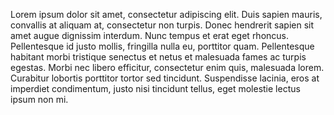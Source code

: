 Lorem ipsum dolor sit amet, consectetur adipiscing elit. Duis sapien mauris, convallis at aliquam at, consectetur non turpis. Donec hendrerit sapien sit amet augue dignissim interdum. Nunc tempus et erat eget rhoncus. Pellentesque id justo mollis, fringilla nulla eu, porttitor quam. Pellentesque habitant morbi tristique senectus et netus et malesuada fames ac turpis egestas. Morbi nec libero efficitur, consectetur enim quis, malesuada lorem. Curabitur lobortis porttitor tortor sed tincidunt. Suspendisse lacinia, eros at imperdiet condimentum, justo nisi tincidunt tellus, eget molestie lectus ipsum non mi.